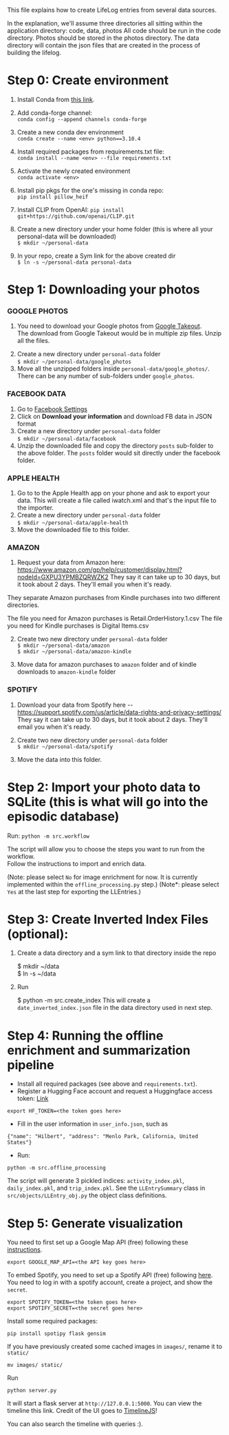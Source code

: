 This file explains how to create LifeLog entries from several data sources.


In the explanation, we'll assume three directories all sitting within the application directory:
  code, data, photos
  All code should be run in the code directory. Photos should be stored in the photos directory. The data directory will contain the json files that are created in the process of building the lifelog.

# Step 0: Create environment

1. Install Conda from [this link](https://docs.conda.io/projects/conda/en/latest/user-guide/install/index.html).

2. Add conda-forge channel:  
   ```conda config --append channels conda-forge```

3. Create a new conda dev environment  
    ```conda create --name <env> python==3.10.4```

4. Install required packages from requirements.txt file:  
    ```conda install --name <env> --file requirements.txt```

5. Activate the newly created environment  
    ```conda activate <env>```

6. Install pip pkgs for the one's missing in conda repo:  
    ```pip install pillow_heif```

7. Install CLIP from OpenAI:
    ```pip install git+https://github.com/openai/CLIP.git```

8. Create a new directory under your home folder (this is where all your personal-data will be downloaded)  
    ```$ mkdir ~/personal-data```

9. In your repo, create a Sym link for the above created dir  
    ```$ ln -s ~/personal-data personal-data```

# Step 1: Downloading your photos

### GOOGLE PHOTOS
1. You need to download your Google photos from [Google Takeout](https://takeout.google.com/).  
The download from Google Takeout would be in multiple zip files. Unzip all the files.

<!-- 2. It may be the case that some of your photo files are .HEIC. In that case follow the steps below to convert them to .jpeg  
The easiest way to do this on a Mac is:

     -- Select the .HEIC files you want to convert.   
     -- Right click and choose "quick actions" and then you'll have an option to convert the image.  
     -- If you're converting many photos, this may take a few minutes. -->
2. Create a new directory under `personal-data` folder  
    ```$ mkdir ~/personal-data/google_photos```
3. Move all the unzipped folders inside `personal-data/google_photos/`. There can be any number of sub-folders under `google_photos`.

### FACEBOOK DATA
1. Go to [Facebook Settings](https://www.facebook.com/settings?tab=your_facebook_information) 
2. Click on <b>Download your information</b> and download FB data in JSON format
3. Create a new directory under `personal-data` folder  
    ```$ mkdir ~/personal-data/facebook```
3. Unzip the downloaded file and copy the directory `posts` sub-folder to the above folder. The `posts` folder would sit directly under the facebook folder.

### APPLE HEALTH
1. Go to to the Apple Health app on your phone and ask to export your data. This will create a file called iwatch.xml and that's the input file to the importer.
2. Create a new directory under `personal-data` folder  
    ```$ mkdir ~/personal-data/apple-health```
3. Move the downloaded file to this folder.  

### AMAZON
1. Request your data from Amazon here: https://www.amazon.com/gp/help/customer/display.html?nodeId=GXPU3YPMBZQRWZK2
They say it can take up to 30 days, but it took about 2 days. They'll email you when it's ready.

They separate Amazon purchases from Kindle purchases into two different directories.

The file you need for Amazon purchases is Retail.OrderHistory.1.csv
The file you need for Kindle purchases is Digital Items.csv

2. Create two new directory under `personal-data` folder  
    ```$ mkdir ~/personal-data/amazon```  
    ```$ mkdir ~/personal-data/amazon-kindle```

3. Move data for amazon purchases to `amazon` folder and of kindle downloads to `amazon-kindle` folder

### SPOTIFY

1. Download your data from Spotify here -- https://support.spotify.com/us/article/data-rights-and-privacy-settings/
They say it can take up to 30 days, but it took about 2 days. They'll email you when it's ready.

2. Create two new directory under `personal-data` folder  
    ```$ mkdir ~/personal-data/spotify``` 

3. Move the data into this folder.

# Step 2: Import your photo data to SQLite (this is what will go into the episodic database)

Run:
```python -m src.workflow```

The script will allow you to choose the steps you want to run from the workflow.  
Follow the instructions to import and enrich data. 

(Note: please select `No` for image enrichment for now. It is currently implemented within the `offline_processing.py` step.)
(Note*: please select `Yes` at the last step for exporting the LLEntries.)

# Step 3: Create Inverted Index Files (optional):

1. Create a data directory and a sym link to that directory inside the repo


    $ mkdir ~/data  
    $ ln -s ~/data
2. Run  
    
    
    $ python -m src.create_index
This will create a `date_inverted_index.json` file in the data directory used in next step.

# Step 4: Running the offline enrichment and summarization pipeline

* Install all required packages (see above and `requirements.txt`).
* Register a Hugging Face account and request a Huggingface access token: [Link](https://huggingface.co/docs/hub/security-tokens)
```
export HF_TOKEN=<the token goes here>
```
* Fill in the user information in `user_info.json`, such as
```
{"name": "Hilbert", "address": "Menlo Park, California, United States"}
```

* Run:
```
python -m src.offline_processing
```

The script will generate 3 pickled indices: `activity_index.pkl`, `daily_index.pkl`, and `trip_index.pkl`. See the `LLEntrySummary` class in `src/objects/LLEntry_obj.py` the object class definitions.


# Step 5: Generate visualization

You need to first set up a Google Map API (free) following these [instructions](https://developers.google.com/maps/documentation/embed/quickstart#create-project).

```
export GOOGLE_MAP_API=<the API key goes here>
```

To embed Spotify, you need to set up a Spotify API (free) following [here](https://developer.spotify.com/dashboard/applications). You need to log in with a spotify account, create a project, and show the `secret`.

```
export SPOTIFY_TOKEN=<the token goes here>
export SPOTIFY_SECRET=<the secret goes here>
```

Install some required packages:
```
pip install spotipy flask gensim
```

If you have previously created some cached images in `images/`, rename it to `static/`
```
mv images/ static/
```

Run
```
python server.py
```

It will start a flask server at `http://127.0.0.1:5000`. You can view the timeline this link. Credit of the UI goes to [TimelineJS](https://timeline.knightlab.com/)!

You can also search the timeline with queries :).

<!--
# Step 6: Running the interactive GUI (WIP)

Make sure that you have installed QT from `requirements.txt`. Launch the interactive GUI:

```
python -m src.gui.main
```

Now you can search the timeline with queries!

#### Currently we use the BLIP package from Salesforce to generate captions.

----------
This part of README is in progress. Please ignore:

You will also be downloading data files from other services. Put these anywhere you want and make sure the importers point to the right place (there's always a variable at the top of the file with the pointer).

### GOOGLE TIMELINE
Go to Google Takeout -- https://takeout.google.com/settings/takeout and ask to download your maps data.

Clone  https://github.com/salesforce/BLIP

Run:
    
    python -m src.get_captions



### APPLE HEALTH
Run:
    
    python -m code.create_apple_health_LLEntries.py


# CREATING THE LIFELOG (old version)

## Step 1: create an inverted index from date to all the entries from the different services.

Run 
    
    python -m src.create_index
Make sure that the variable DATA_DIR is the absolute path to the data directory.

## Step 2: Create the summary entries (daily, monthly, more to come)

In create_summary_LLEntries.py there's a variable with a list of cities that you consider home or around your home (hence, if you're there, you're not on a trip). Update that list to suit your situation. It's a hack -- we'll do it automatically at some point.

Run 

    python -m src.create_summary_LLEntries.py

# VISUALIZATION

install PySimpleGUI

Run 

    python -m src.timeline.py

Make sure the variable image_directory_path points to the directory with your photos. -->
